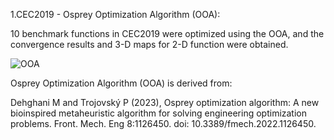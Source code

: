 1.CEC2019 - Osprey Optimization Algorithm (OOA):

10 benchmark functions in CEC2019 were optimized using the OOA, and the convergence results and 3-D maps for 2-D function were obtained.

![OOA](https://github.com/user-attachments/assets/8df6f0a2-43ff-4f01-b178-19a809fbc3f1)

Osprey Optimization Algorithm (OOA) is derived from:

Dehghani M and Trojovský P (2023), Osprey optimization algorithm: A new bioinspired metaheuristic algorithm for solving engineering optimization problems.
Front. Mech. Eng 8:1126450. doi: 10.3389/fmech.2022.1126450.
